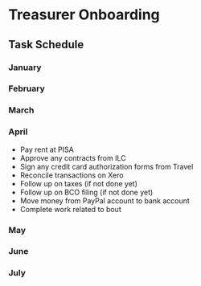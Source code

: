 # Treasurer Onboarding

## Task Schedule

### January

### February

### March

### April

- Pay rent at PISA
- Approve any contracts from ILC
- Sign any credit card authorization forms from Travel
- Reconcile transactions on Xero
- Follow up on taxes (if not done yet)
- Follow up on BCO filing (if not done yet)
- Move money from PayPal account to bank account
- Complete work related to bout

### May

### June

### July
